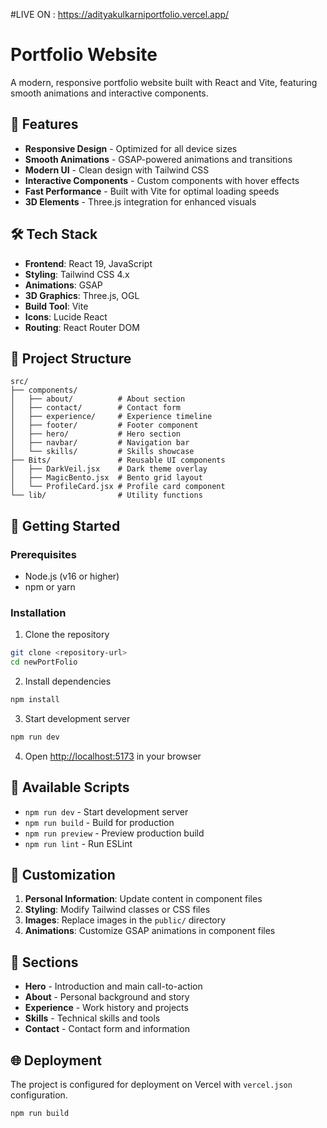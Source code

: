#LIVE ON : https://adityakulkarniportfolio.vercel.app/

# Portfolio Website

A modern, responsive portfolio website built with React and Vite, featuring smooth animations and interactive components.

## 🚀 Features

- **Responsive Design** - Optimized for all device sizes
- **Smooth Animations** - GSAP-powered animations and transitions
- **Modern UI** - Clean design with Tailwind CSS
- **Interactive Components** - Custom components with hover effects
- **Fast Performance** - Built with Vite for optimal loading speeds
- **3D Elements** - Three.js integration for enhanced visuals

## 🛠️ Tech Stack

- **Frontend**: React 19, JavaScript
- **Styling**: Tailwind CSS 4.x
- **Animations**: GSAP
- **3D Graphics**: Three.js, OGL
- **Build Tool**: Vite
- **Icons**: Lucide React
- **Routing**: React Router DOM

## 📁 Project Structure
```
src/
├── components/
│   ├── about/          # About section
│   ├── contact/        # Contact form
│   ├── experience/     # Experience timeline
│   ├── footer/         # Footer component
│   ├── hero/           # Hero section
│   ├── navbar/         # Navigation bar
│   └── skills/         # Skills showcase
├── Bits/               # Reusable UI components
│   ├── DarkVeil.jsx    # Dark theme overlay
│   ├── MagicBento.jsx  # Bento grid layout
│   └── ProfileCard.jsx # Profile card component
└── lib/                # Utility functions
```

## 🚀 Getting Started

### Prerequisites

- Node.js (v16 or higher)
- npm or yarn

### Installation

1. Clone the repository
```bash
git clone <repository-url>
cd newPortFolio
```

2. Install dependencies
```bash
npm install
```

3. Start development server
```bash
npm run dev
```

4. Open [http://localhost:5173](http://localhost:5173) in your browser

## 📜 Available Scripts

- `npm run dev` - Start development server
- `npm run build` - Build for production
- `npm run preview` - Preview production build
- `npm run lint` - Run ESLint

## 🎨 Customization

1. **Personal Information**: Update content in component files
2. **Styling**: Modify Tailwind classes or CSS files
3. **Images**: Replace images in the `public/` directory
4. **Animations**: Customize GSAP animations in component files

## 📱 Sections

- **Hero** - Introduction and main call-to-action
- **About** - Personal background and story
- **Experience** - Work history and projects
- **Skills** - Technical skills and tools
- **Contact** - Contact form and information

## 🌐 Deployment

The project is configured for deployment on Vercel with `vercel.json` configuration.

```bash
npm run build
```
